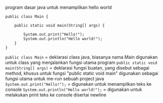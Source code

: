 program dasar java untuk menampilkan hello world
```
public class Main { 

    public static void main(String[] args) { 

        System.out.print("Hello!");     
        System.out.println("Hello world!");
    }
}
```
`public class Main` = deklarasi class java, biasanya nama Main digunakan untuk class yang menjalankan fungsi utama program
`public static void main(String[] args)` = deklarasi fungsi buatan, yang disebut sebagai method, khusus untuk fungsi "public static void main" digunakan sebagai fungsi utama untuk me-run sebuah project java
`System.out.print("Hello!");` = digunakan untuk menampilkan teks ke console
`System.out.println("Hello world!");` = digunakan untuk melakukan print teks ke console disertai newline
